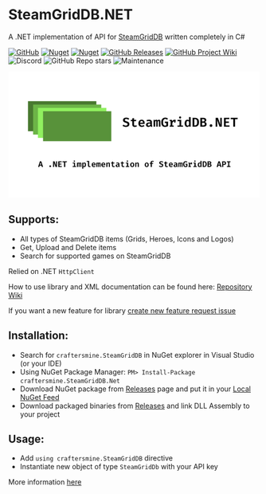 # SteamGridDB.NET
A .NET implementation of API for [SteamGridDB](https://www.steamgriddb.com) written completely in C#

[![GitHub](https://img.shields.io/github/license/craftersmine/SteamGridDB.NET?color=darklime)](/LICENSE) 
[![Nuget](https://img.shields.io/nuget/v/craftersmine.SteamGridDB.Net?logo=nuget)](https://www.nuget.org/packages/craftersmine.SteamGridDB.Net) 
[![Nuget](https://img.shields.io/nuget/dt/craftersmine.SteamGridDb.Net?label=nuget%20downloads&logo=nuget)](https://www.nuget.org/packages/craftersmine.SteamGridDB.Net) 
[![GitHub Releases](https://img.shields.io/github/downloads/craftersmine/SteamGridDb.Net/total?label=github%20downloads&logo=github)](https://github.com/craftersmine/SteamGridDB.NET/releases)
[![GitHub Project Wiki](https://img.shields.io/badge/docs-github--wiki-brightgreen)](https://github.com/craftersmine/SteamGridDB.NET/wiki)
![Discord](https://img.shields.io/badge/discord-craftersmine%237441-5865f2?logo=discord&logoColor=white)
![GitHub Repo stars](https://img.shields.io/github/stars/craftersmine/SteamGridDb.Net)
![Maintenance](https://img.shields.io/maintenance/yes/2022)

![Repository Preview](https://raw.githubusercontent.com/craftersmine/SteamGridDB.NET/master/.github/RepositoryPreview.png)

## Supports:
* All types of SteamGridDB items (Grids, Heroes, Icons and Logos)
* Get, Upload and Delete items
* Search for supported games on SteamGridDB

Relied on .NET `HttpClient`

How to use library and XML documentation can be found here:
[Repository Wiki](https://github.com/craftersmine/SteamGridDB.NET/wiki)

If you want a new feature for library [create new feature request issue](https://github.com/craftersmine/SteamGridDB.NET/issues/new?assignees=&labels=enhancement&template=feature_request.md&title=)

## Installation:
* Search for `craftersmine.SteamGridDB` in NuGet explorer in Visual Studio (or your IDE)
* Using NuGet Package Manager: ```PM> Install-Package craftersmine.SteamGridDB.Net```
* Download NuGet package from [Releases](https://github.com/craftersmine/SteamGridDB.NET/releases) page and put it in your [Local NuGet Feed](https://docs.microsoft.com/en-us/nuget/hosting-packages/overview)
* Download packaged binaries from [Releases](https://github.com/craftersmine/SteamGridDB.NET/releases) and link DLL Assembly to your project

## Usage:
* Add `using craftersmine.SteamGridDB` directive
* Instantiate new object of type `SteamGridDb` with your API key

More information [here](https://github.com/craftersmine/SteamGridDB.NET/wiki/Getting-started-and-Using-the-library)

